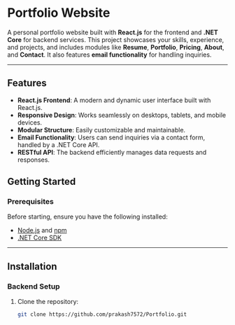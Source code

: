 # Portfolio Website

A personal portfolio website built with **React.js** for the frontend and **.NET Core** for backend services. This project showcases your skills, experience, and projects, and includes modules like **Resume**, **Portfolio**, **Pricing**, **About**, and **Contact**. It also features **email functionality** for handling inquiries.

---

## **Features**
- **React.js Frontend**: A modern and dynamic user interface built with React.js.
- **Responsive Design**: Works seamlessly on desktops, tablets, and mobile devices.
- **Modular Structure**: Easily customizable and maintainable.
- **Email Functionality**: Users can send inquiries via a contact form, handled by a .NET Core API.
- **RESTful API**: The backend efficiently manages data requests and responses.


## **Getting Started**

### **Prerequisites**
Before starting, ensure you have the following installed:
- [Node.js](https://nodejs.org/) and [npm](https://www.npmjs.com/)
- [.NET Core SDK](https://dotnet.microsoft.com/download)

---

## **Installation**

### **Backend Setup**
1. Clone the repository:
   ```bash
   git clone https://github.com/prakash7572/Portfolio.git
